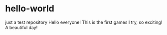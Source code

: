 # hello-world
just a test repository
Hello everyone!
This is the first games I try, so exciting!
A beautiful day!
